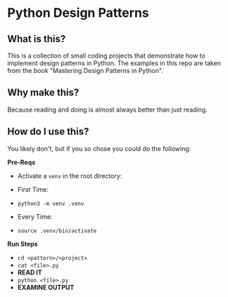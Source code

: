 # Python Design Patterns

## What is this?

This is a collection of small coding projects that demonstrate how to implement design patterns in Python. The examples in this repo are taken from the book "Mastering Design Patterns in Python".

## Why make this?

Because reading and doing is almost always better than just reading.

## How do I use this?

You likely don't, but if you so chose you could do the following:

__Pre-Reqs__

- Activate a `venv` in the root directory:

- First Time:
- `python3 -m venv .venv` 

- Every Time:
- `source .venv/bin/activate`

__Run Steps__

- `cd <pattern>/<project>`
- `cat <file>.py`
- __READ IT__
- `python <file>.py`
- __EXAMINE OUTPUT__

